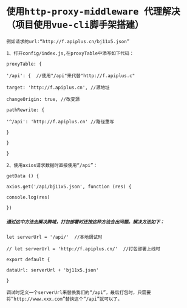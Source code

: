 # `使用http-proxy-middleware 代理解决（项目使用vue-cli脚手架搭建）`

`例如请求的url:“http://f.apiplus.cn/bj11x5.json”`

`1、打开config/index.js,在proxyTable中添写如下代码：`

`proxyTable: {`

`'/api': {  //使用"/api"来代替"http://f.apiplus.c"`

`target: 'http://f.apiplus.cn', //源地址`

`changeOrigin: true, //改变源`

`pathRewrite: {`

`'^/api': 'http://f.apiplus.cn' //路径重写`

`}`

`}`

`}`

`2、使用axios请求数据时直接使用“/api”：`

`getData () {`

`axios.get('/api/bj11x5.json', function (res) {`

`console.log(res)`

`})`

##### `通过这中方法去解决跨域，打包部署时还按这种方法会出问题。解决方法如下：`

`let serverUrl = '/api/'  //本地调试时`

`// let serverUrl = 'http://f.apiplus.cn/'  //打包部署上线时`

`export default {`

`dataUrl: serverUrl + 'bj11x5.json'`

`}`

`调试时定义一个serverUrl来替换我们的“/api”，最后打包时，只需要将“http://www.xxx.com”替换这个“/api”就可以了。`
